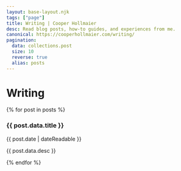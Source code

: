 ```yaml
---
layout: base-layout.njk
tags: ["page"]
title: Writing | Cooper Hollmaier
desc: Read blog posts, how-to guides, and experiences from me.
canonical: https://cooperhollmaier.com/writing/
pagination:
  data: collections.post
  size: 10
  reverse: true
  alias: posts
---
```


# Writing

<section class="cards">
{% for post in posts %}

<article class="card">
    <div class="text">
      <h3>{{ post.data.title }}</h3>
      <time datetime="{{ post.date | dateIso }}">{{ post.date | dateReadable }}</time>
      <p>{{ post.data.desc }}</p>
    </div>
  </article>
  
{% endfor %}
</section>
